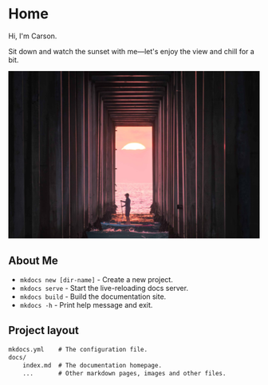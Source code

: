 # Home

Hi, I'm Carson.

Sit down and watch the sunset with me—let's enjoy the view and chill for a bit.

![image](https://github.com/carson-m/carson-m.github.io/raw/main/imgs/P1033096-Enhanced-NR-256K.jpg)

## About Me

* `mkdocs new [dir-name]` - Create a new project.
* `mkdocs serve` - Start the live-reloading docs server.
* `mkdocs build` - Build the documentation site.
* `mkdocs -h` - Print help message and exit.

## Project layout

    mkdocs.yml    # The configuration file.
    docs/
        index.md  # The documentation homepage.
        ...       # Other markdown pages, images and other files.
